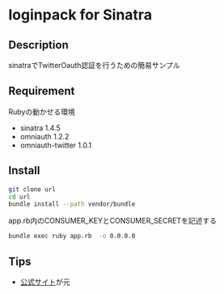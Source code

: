 loginpack for Sinatra
====

## Description
sinatraでTwitterOauth認証を行うための簡易サンプル

## Requirement
Rubyの動かせる環境

 - sinatra 1.4.5
 - omniauth 1.2.2
 - omniauth-twitter 1.0.1

## Install
```sh
git clone url
cd url
bundle install --path vendor/bundle
```
app.rb内のCONSUMER_KEYとCONSUMER_SECRETを記述する
```sh
bundle exec ruby app.rb  -o 0.0.0.0
```
## Tips

- [公式サイト](http://sinatra.ruby.iijgio.com/p/middleware/twitter_authentication_with_omniauth)が元

